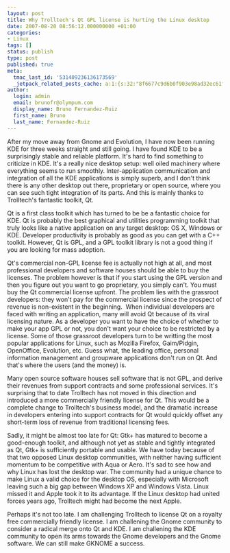 ```yaml
---
layout: post
title: Why Trolltech's Qt GPL license is hurting the Linux desktop
date: 2007-08-20 08:56:12.000000000 +01:00
categories:
- Linux
tags: []
status: publish
type: post
published: true
meta:
  tmac_last_id: '531409236136173569'
  _jetpack_related_posts_cache: a:1:{s:32:"8f6677c9d6b0f903e98ad32ec61f8deb";a:2:{s:7:"expires";i:1415084571;s:7:"payload";a:3:{i:0;a:1:{s:2:"id";i:54;}i:1;a:1:{s:2:"id";i:46;}i:2;a:1:{s:2:"id";i:67;}}}}
author:
  login: admin
  email: brunofr@olympum.com
  display_name: Bruno Fernandez-Ruiz
  first_name: Bruno
  last_name: Fernandez-Ruiz
---
```


After my move away from Gnome and Evolution, I have now been running
KDE for three weeks straight and still going. I have found KDE to be a
surprisingly stable and reliable platform. It's hard to find something
to criticize in KDE. It's a really nice desktop setup: well oiled
machinery where everything seems to run smoothly. Inter-application
communication and integration of all the KDE applications is simply
superb, and I don't think there is any other desktop out there,
proprietary or open source, where you can see such tight integration
of its parts. And this is mainly thanks to Trolltech's fantastic
toolkit, Qt.

<p>Qt is a first class toolkit which has turned to be be a fantastic choice for KDE. Qt is probably the best graphical and utilities programming toolkit that truly looks like a native application on any target desktop: OS X, Windows or KDE. Developer productivity is probably as good as you can get with a C++ toolkit. However, Qt is GPL, and a GPL toolkit library is not a good thing if you are looking for mass adoption.</p>
<p>Qt's commercial non-GPL license fee is actually not high at all, and most professional developers and software houses should be able to buy the licenses. The problem however is that if you start using the GPL version and then you figure out you want to go proprietary, you simply can't. You must buy the Qt commercial license upfront. The problem lies with the grassroot developers: they won't pay for the commercial license since the prospect of revenue is non-existent in the beginning.  When individual developers are faced with writing an application, many will avoid Qt because of its viral licensing nature. As a developer you want to have the choice of whether to make your app GPL or not, you don't want your choice to be restricted by a license. Some of those grassroot developers turn to be writting the most popular applications for Linux, such as Mozilla Firefox, Gaim/Pidgin, OpenOffice, Evolution, etc. Guess what, the leading office, personal information management and groupware applications don't run on Qt. And that's where the users (and the money) is.</p>
<p>Many open source software houses sell software that is not GPL, and derive their revenues from support contracts and some professional services. It's surprising that to date Trolltech has not moved in this direction and introduced a more commercially friendly license for Qt. This would be a complete change to Trolltech's business model, and the dramatic increase in developers entering into support contracts for Qt would quickly offset any short-term loss of revenue from traditional licensing fees.</p>
<p>Sadly, it might be almost too late for Qt: Gtk+ has matured to become a good-enough toolkit, and although not yet as stable and tightly integrated as Qt, Gtk+ is sufficiently portable and usable. We have today because of that two opposed Linux desktop communities, with neither having sufficient momentum to be competitive with Aqua or Aero. It's sad to see how and why Linux has lost the desktop war. The community had a unique chance to make Linux a valid choice for the desktop OS, especially with Microsoft leaving such a big gap between Windows XP and Windows Vista. Linux missed it and Apple took it to its advantage. If the Linux desktop had united forces years ago, Trolltech might had become the next Apple.</p>
<p>Perhaps it's not too late. I am challenging Trolltech to license Qt on a royalty free commercially friendly license. I am challening the Gnome community to consider a radical merge onto Qt and KDE. I am challening the KDE community to open its arms towards the Gnome developers and the Gnome software. We can still make GKNOME a success.</p>
